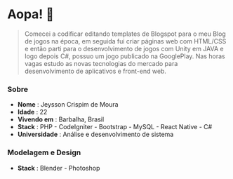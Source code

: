 # Aopa! 🤙
> Comecei a codificar editando templates de Blogspot para o meu Blog de jogos na época, em seguida fui criar páginas web com HTML/CSS e então parti para o desenvolvimento de jogos com Unity em JAVA e logo depois C#, possuo um jogo publicado na GooglePlay. Nas horas vagas estudo as novas tecnologias do mercado para desenvolvimento de aplicativos e front-end web.

### Sobre
- **Nome** : Jeysson Crispim de Moura
- **Idade** : 22
- **Vivendo em** : Barbalha, Brasil
- **Stack** : PHP - CodeIgniter - Bootstrap - MySQL - React Native - C#
- **Universidade** : Análise e desenvolvimento de sistema

### Modelagem e Design
- **Stack** : Blender - Photoshop 
